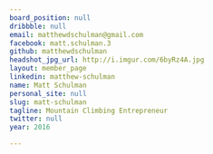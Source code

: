 ```yaml
---
board_position: null
dribbble: null
email: matthewdschulman@gmail.com
facebook: matt.schulman.3
github: matthewdschulman
headshot_jpg_url: http://i.imgur.com/6byRz4A.jpg
layout: member_page
linkedin: matthew-schulman
name: Matt Schulman
personal_site: null
slug: matt-schulman
tagline: Mountain Climbing Entrepreneur
twitter: null
year: 2016

---
```

